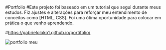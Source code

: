 #Portfolio
#Este projeto foi baseado em um tutorial que segui durante meus estudos. Fiz ajustes e alterações para reforçar meu entendimento de conceitos como [HTML, CSS]. Foi uma ótima oportunidade para colocar em prática o que venho aprendendo.

#https://gabrieloloko1.github.io/portifolio/


![portfolio meu](https://github.com/user-attachments/assets/8c846475-54bc-458e-862f-b6d6ac5e1fc2)
